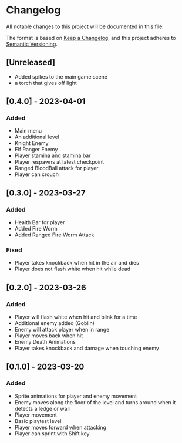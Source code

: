 # Changelog

All notable changes to this project will be documented in this file.

The format is based on [Keep a Changelog](https://keepachangelog.com/en/1.0.0/),
and this project adheres to [Semantic Versioning](https://semver.org/spec/v2.0.0.html).

## [Unreleased]

- Added spikes to the main game scene 
- a torch that gives off light

## [0.4.0] - 2023-04-01

### Added

 - Main menu
 - An additional level
 - Knight Enemy
 - Elf Ranger Enemy
 - Player stamina and stamina bar
 - Player respawns at latest checkpoint
 - Ranged BloodBall attack for player
 - Player can crouch

## [0.3.0] - 2023-03-27

### Added

 - Health Bar for player
 - Added Fire Worm
 - Added Ranged Fire Worm Attack
 
### Fixed
 - Player takes knockback when hit in the air and dies
 - Player does not flash white when hit while dead

## [0.2.0] - 2023-03-26

### Added

- Player will flash white when hit and blink for a time
- Additional enemy added (Goblin)
- Enemy will attack player when in range
- Player moves back when hit
- Enemy Death Animations
- Player takes knockback and damage when touching enemy

## [0.1.0] - 2023-03-20

### Added

- Sprite animations for player and enemy movement
- Enemy moves along the floor of the level and turns around when it detects a ledge or wall
- Player movement
- Basic playtest level
- Player moves forward when attacking 
- Player can sprint with Shift key


